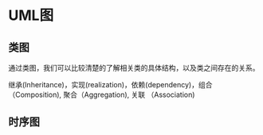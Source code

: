 # UML图



## 类图

通过类图，我们可以比较清楚的了解相关类的具体结构，以及类之间存在的关系。

继承(Inheritance)，实现(realization)，依赖(dependency)，组合（Composition), 聚合（Aggregation), 关联 （Association)

## 时序图
